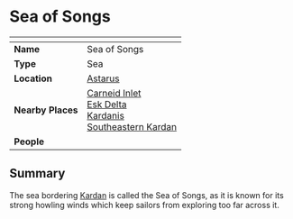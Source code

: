 # Sea of Songs

| []() | |
| --- | --- |
| **Name** | Sea of Songs |
| **Type** | Sea |
| **Location** | [Astarus](../../../celestial-objects/astarus.md) |
| **Nearby Places** | [Carneid Inlet](carneid-inlet.md)<br>[Esk Delta](../swamps-deltas/esk-delta.md)<br>[Kardanis](../continents-islands/kardanis.md)<br>[Southeastern Kardan](../../regions/southeastern-kardan.md) |
| **People** | |

## Summary

The sea bordering [Kardan](../continents-islands/kardan.md) is called the Sea of Songs, as it is known for its strong howling winds which keep sailors from exploring too far across it.
